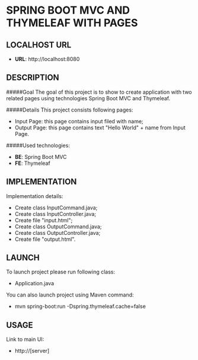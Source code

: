 SPRING BOOT MVC AND THYMELEAF WITH PAGES
========================================


LOCALHOST URL
-------------

* **URL**: http://localhost:8080


DESCRIPTION
-----------

#####Goal
The goal of this project is to show to create application with two related pages using technologies Spring Boot MVC and Thymeleaf. 

#####Details
This project consists following pages:
* Input Page: this page contains input filed with name;
* Output Page: this page contains text "Hello World" + name from Input Page.

#####Used technologies:
* **BE**: Spring Boot MVC
* **FE**: Thymeleaf


IMPLEMENTATION
-----------

Implementation details:
* Create class InputCommand.java;
* Create class InputController.java;
* Create file "input.html";
* Create class OutputCommand.java;
* Create class OutputController.java;
* Create file "output.html".
  

LAUNCH
------

To launch project please run following class: 
* Application.java

You can also launch project using Maven command:
* mvn spring-boot:run -Dspring.thymeleaf.cache=false


USAGE
-----

Link to main UI:
* http://[server]